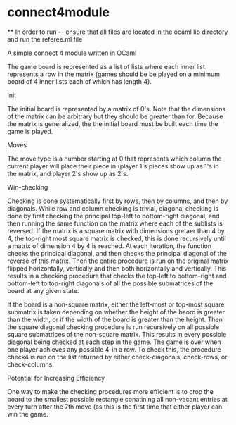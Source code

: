 connect4module
==============

** In order to run -- ensure that all files are located in the ocaml lib directory and run the referee.ml file 

A simple connect 4 module written in OCaml

The game board is represented as a list of lists where each inner list represents a row in the matrix (games should be 
be played on a minimum board of 4 inner lists each of which has length 4).

Init

The initial board is represented by a matrix of 0's. Note that the dimensions of the matrix can be arbitrary but they 
should be greater than for. Because the matrix is generalized, the the initial board must be built each time the game
is played. 

Moves

The move type is a number starting at 0 that represents which column the current player will place their piece in (player
1's pieces show up as 1's in the matrix, and player 2's show up as 2's. 

Win-checking

Checking is done systematically first by rows, then by columns, and then by diagonals. While row and column checking is 
trivial, diagonal checking is done by first checking the principal top-left to bottom-right diagonal, and then running 
the same function on the matrix where each of the sublists is reversed. If the matrix is a square matrix with dimensions
gretaer than 4 by 4, the top-right most square matrix is checked, this is done recursively until a matrix of dimension
4 by 4 is reached. At each iteration, the function checks the principal diagonal, and then checks the principal diagonal
of the reverse of this matrix. Then the entire procedure is run on the original matrix flipped horizontally, vertically
and then both horizontally and vertically. This results in a checking procedure that checks the top-left to bottom-right
and bottom-left to top-right diagonals of all the possible submatrices of the board at any given state.

If the board is a non-square matrix, either the left-most or top-most square submatrix is taken depending on whether the
height of the baord is greater than the width, or if the width of the board is greater than the height. Then the square 
diagonal checking procedure is run recursively on all possible square submatrices of the non-square matrix. This results
in every possible diagonal being checked at each step in the game. The game is over when one player achieves any possible
4-in a row. To check this, the procedure check4 is run on the list returned by either check-diagonals, check-rows, or 
check-columns. 

Potential for Increasing Efficiency

One way to make the checking procedures more efficient is to crop the board to the smallest possible rectangle conatining
all non-vacant entries at every turn after the 7th move (as this is the first time that either player can win the game.




